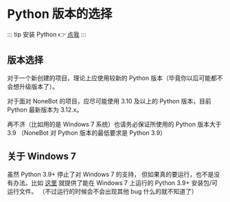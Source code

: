 # Python 版本的选择

::: tip
安装 Python :point_right: [点我](./install_package_manager.md)
:::

## 版本选择

对于一个新创建的项目，理论上应使用较新的 Python 版本（毕竟你以后可能都不会想升级版本了）。

对于面对 NoneBot 的项目，应尽可能使用 3.10 及以上的 Python 版本，目前 Python 最新版本为 3.12.x。

再不济（比如用的是 Windows 7 系统）也请务必保证所使用的 Python 版本大于 3.9
（NoneBot 对 Python 版本的最低要求是 Python 3.9）

## 关于 Windows 7

虽然 Python 3.9+ 停止了对 Windows 7 的支持，
但如果真的要运行，也不是没有办法。比如
[这里](https://github.com/adang1345/PythonWin7)
就提供了能在 Windows 7 上运行的 Python 3.9+ 安装包/可运行文件。
（不过运行的时候会不会出现其他 bug 什么的就不知道了）
